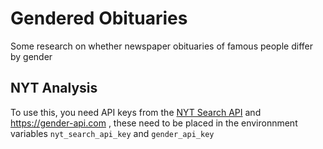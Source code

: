 # Gendered Obituaries
Some research on whether newspaper obituaries of famous people differ by gender

## NYT Analysis
To use this, you need API keys from the [NYT Search API](http://developer.nytimes.com/docs/read/article_search_api_v2) and https://gender-api.com , these need to be placed in the environnment variables `nyt_search_api_key` and `gender_api_key`

